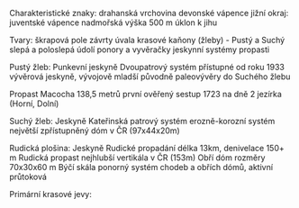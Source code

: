 Charakteristické znaky:
  drahanská vrchovina
  devonské vápence
  jižní okraj: juventské vápence
  nadmořská výška 500 m
  úklon k jihu

Tvary:
  škrapová pole
  závrty
  úvala
  krasové kaňony (žleby) - Pustý a Suchý
  slepá a poloslepá údolí
  ponory a vyvěračky
  jeskynní systémy
  propasti

Pustý žleb:
  Punkevní jeskyně
    Dvoupatrový systém
    přístupné od roku 1933
    vývěrová jeskyně, vývojově mladší
    původně paleovývěry do Suchého žlebu

  Propast Macocha
    138,5 metrů
    první ověřený sestup 1723
    na dně 2 jezírka (Horní, Dolní)

Suchý žleb:
  Jeskyně Kateřinská
    patrový systém
    erozně-korozní systém
    největší zpřístupněný dóm v ČR (97x44x20m)

Rudická plošina:
  Jeskyně Rudické propadání
    délka 13km, denivelace 150+ m
  Rudická propast
    nejhlubší vertikála v ČR (153m)
  Obří dóm
    rozměry 70x30x60 m
  Býčí skála
    ponorný systém chodeb a obřích dómů, aktivní průtoková

Primární krasové jevy:
